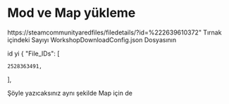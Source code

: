 # Mod ve Map yükleme

https://steamcommunityaredfiles/filedetails/?id=%222639610372"
Tırnak içindeki Sayıyı 
WorkshopDownloadConfig.json Dosyasının 

id yi {
  "File_IDs": [

    2528363491,

  ],

Şöyle yazıcaksınız  aynı şekilde Map için de

